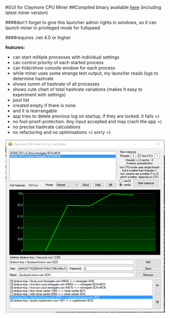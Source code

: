 #GUI for Claymore CPU Miner
##Compiled binary available [here](https://github.com/stasuss/Claymore-CPU-Miner-GUI/releases) (including latest miner version)

####don't forget to give this launcher admin rights in windows, so it can launch miner in privileged mode for fullspeed

####requires .net 4.0 or higher


**features:**
* can start miltiple processes with individual settings
* can control priority of each started process
* can hide/show console window for each process
* while miner uses some strange text output, my launcher reads logs to determine hashrate
* shows summ of hashrate of all processes
* shows cute chart of total hashrate variations (makes it easy to experiment with settings)
* pool list
* created empty if there is none
* and it is rearrangable
* app tries to delete previous log on startup, if they are locked, it fails =)
* no fool-proof-protection. Any input accepted and may crach the app =)
* no precise hashrate calculations
* no refactoring and no optimisations =) sorry =)

![screenshot](/Screenshot.png)
